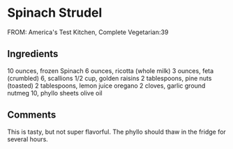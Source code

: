 # Spinach Strudel

FROM: America's Test Kitchen, Complete Vegetarian:39

## Ingredients

10 ounces, frozen Spinach
6 ounces, ricotta (whole milk)
3 ounces, feta (crumbled)
6, scallions
1/2 cup, golden raisins
2 tablespoons, pine nuts (toasted)
2 tablespoons, lemon juice
oregano
2 cloves, garlic
ground nutmeg
10, phyllo sheets
olive oil

## Comments

This is tasty, but not super flavorful. The phyllo should thaw in the fridge for several hours.

